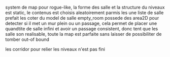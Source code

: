 system de map pour rogue-like, la forme des salle et la structure du niveaux est static, le contenus est choisis aleatoirement parmis les une liste de salle prefait
les coter du model de salle empty_room possede des area2D pour detecter si il met un mur plein ou un passage, cela permet de placer une quandtite de salle infini
et avoir un passage consistent, donc tent que les salle son realisable, toute la map est parfaite sans laisser de possibiliter de tomber out-of bound

les corridor pour relier les niveaux n'est pas fini
